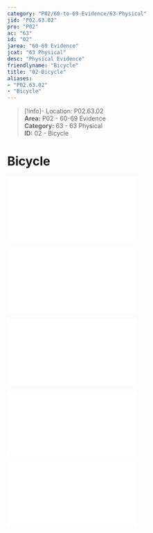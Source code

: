 ```yaml
---  
category: "P02/60-to-69-Evidence/63-Physical"  
jid: "P02.63.02"  
pro: "P02"  
ac: "63"  
id: "02"  
jarea: "60-69 Evidence"  
jcat: "63 Physical"  
desc: "Physical Evidence"  
friendlyname: "Bicycle"  
title: "02-Bicycle"  
aliases:   
- "P02.63.02"  
- "Bicycle"  
---  
```

>[!info]- Location: P02.63.02  
>**Area:** P02 - 60-69 Evidence  
>**Category:** 63 - 63 Physical  
>**ID:** 02 - Bicycle  
  
# Bicycle  
  
![](../../20-to-29-Case-Files/21-File-Notes/03-Affidavit.md#lor3j)  
  
![](../../20-to-29-Case-Files/21-File-Notes/03-Affidavit.md#p1hcc)  
  
![](../../20-to-29-Case-Files/21-File-Notes/03-Affidavit.md#3qyh6)  
  
![](../../20-to-29-Case-Files/21-File-Notes/03-Affidavit.md#szlna)  
  
![](../../20-to-29-Case-Files/21-File-Notes/03-Affidavit.md#b027t)  
